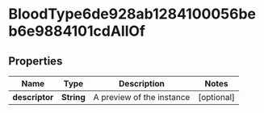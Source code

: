 

# BloodType6de928ab1284100056beb6e9884101cdAllOf


## Properties

| Name | Type | Description | Notes |
|------------ | ------------- | ------------- | -------------|
|**descriptor** | **String** | A preview of the instance |  [optional] |



